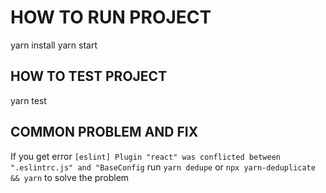 # HOW TO RUN PROJECT

yarn install
yarn start

## HOW TO TEST PROJECT

yarn test

## COMMON PROBLEM AND FIX 
If you get error `[eslint] Plugin "react" was conflicted between ".eslintrc.js" and "BaseConfig`
run `yarn dedupe` or `npx yarn-deduplicate && yarn` to solve the problem